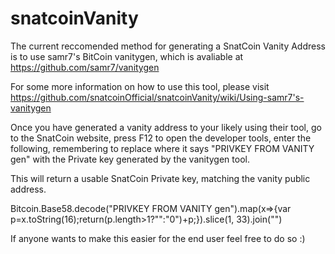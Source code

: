 # snatcoinVanity


The current reccomended method for generating a SnatCoin Vanity Address is to use samr7's BitCoin vanitygen, which is avaliable at https://github.com/samr7/vanitygen

For some more information on how to use this tool, please visit https://github.com/snatcoinOfficial/snatcoinVanity/wiki/Using-samr7's-vanitygen

Once you have generated a vanity address to your likely using their tool, go to the SnatCoin website, press F12 to open the developer tools, enter the following, remembering to replace where it says "PRIVKEY FROM VANITY gen" with the Private key generated by the vanitygen tool.

This will return a usable SnatCoin Private key, matching the vanity public address.

Bitcoin.Base58.decode("PRIVKEY FROM VANITY gen").map(x=>{var p=x.toString(16);return(p.length>1?"":"0")+p;}).slice(1, 33).join("")


If anyone wants to make this easier for the end user feel free to do so :)
